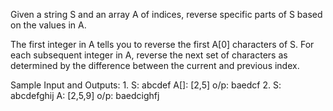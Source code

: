 Given a string S and an array A of indices, reverse specific parts of S based on the values in A.

The first integer in A tells you to reverse the first A[0] characters of S. For each subsequent integer in A, reverse the next set of characters as determined by the difference between the current and previous index.

Sample Input and Outputs:
1.
S: abcdef
A[]: [2,5]
o/p: baedcf
2.
S: abcdefghij
A: [2,5,9]
o/p: baedcighfj
